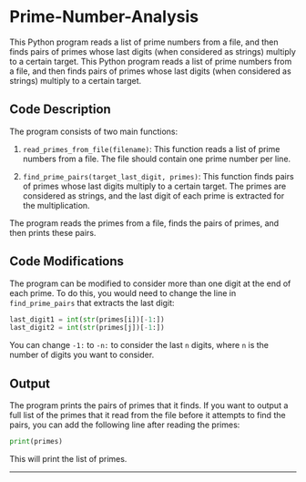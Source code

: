 # Prime-Number-Analysis
This Python program reads a list of prime numbers from a file, and then finds pairs of primes whose last digits (when considered as strings) multiply to a certain target.
This Python program reads a list of prime numbers from a file, and then finds pairs of primes whose last digits (when considered as strings) multiply to a certain target.

## Code Description

The program consists of two main functions:

1. `read_primes_from_file(filename)`: This function reads a list of prime numbers from a file. The file should contain one prime number per line.

2. `find_prime_pairs(target_last_digit, primes)`: This function finds pairs of primes whose last digits multiply to a certain target. The primes are considered as strings, and the last digit of each prime is extracted for the multiplication.

The program reads the primes from a file, finds the pairs of primes, and then prints these pairs.

## Code Modifications

The program can be modified to consider more than one digit at the end of each prime. To do this, you would need to change the line in `find_prime_pairs` that extracts the last digit:

```python
last_digit1 = int(str(primes[i])[-1:])
last_digit2 = int(str(primes[j])[-1:])
```

You can change `-1:` to `-n:` to consider the last `n` digits, where `n` is the number of digits you want to consider.

## Output

The program prints the pairs of primes that it finds. If you want to output a full list of the primes that it read from the file before it attempts to find the pairs, you can add the following line after reading the primes:

```python
print(primes)
```

This will print the list of primes.

---
